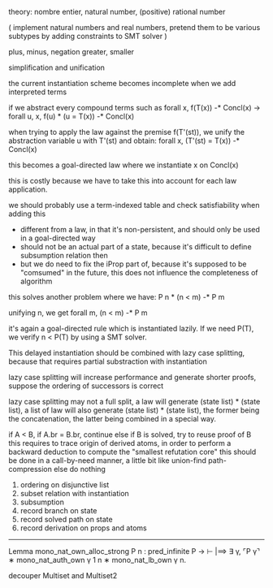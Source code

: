 theory:
  nombre entier, natural number, (positive) rational number

( implement natural numbers and real numbers, pretend them to be various subtypes by adding constraints to SMT solver )

plus, minus, negation
greater, smaller


simplification and unification

the current instantiation scheme becomes incomplete when we add interpreted terms

if we abstract every compound terms such as forall x, f(T(x)) -* Concl(x) -> forall u, x, f(u) * (u = T(x)) -* Concl(x)

when trying to apply the law against the premise f(T'(st)), we unify the abstraction variable u with T'(st) and obtain: 
  forall x, (T'(st) = T(x)) -* Concl(x)

this becomes a goal-directed law where we instantiate x on Concl(x)

this is costly because we have to take this into account for each law application.

we should probably use a term-indexed table and check satisfiability when adding this


- different from a law, in that it's non-persistent, and should only be used in a goal-directed way
- should not be an actual part of a state, because it's difficult to define subsumption relation then
- but we do need to fix the iProp part of, because it's supposed to be "comsumed" in the future, this does not influence the completeness of algorithm


this solves another problem where we have:
  P n * (n < m) -* P m

unifying n, we get forall m, (n < m) -* P m

it's again a goal-directed rule which is instantiated lazily. If we need P(T), we verify n < P(T) by using a SMT solver.

This delayed instantiation should be combined with lazy case splitting, because that requires partial substraction with instantiation


lazy case splitting will increase performance and generate shorter proofs, suppose the ordering of successors is correct

lazy case splitting may not a full split, a law will generate (state list) * (state list), a list of law will also generate (state list) * (state list),
the former being the concatenation, the latter being combined in a special way.


if A < B,
  if A.br = B.br, continue
  else if B is solved, try to reuse proof of B
    this requires to trace origin of derived atoms, in order to perform a backward deduction to compute the "smallest refutation core"
    this should be done in a call-by-need manner, a little bit like union-find path-compression
  else do nothing

1. ordering on disjunctive list
2. subset relation with instantiation
3. subsumption
4. record branch on state
5. record solved path on state
6. record derivation on props and atoms


---

  Lemma mono_nat_own_alloc_strong P n :
    pred_infinite P →
    ⊢ |==> ∃ γ, ⌜P γ⌝ ∗ mono_nat_auth_own γ 1 n ∗ mono_nat_lb_own γ n.

decouper Multiset and Multiset2

